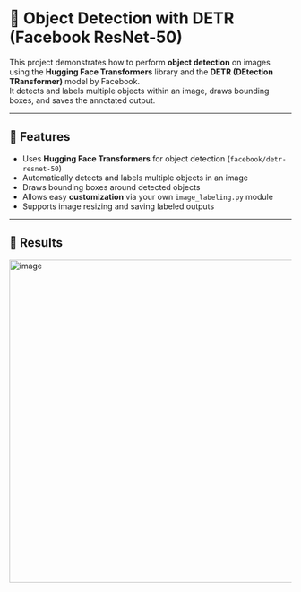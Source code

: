 # 🎯 Object Detection with DETR (Facebook ResNet-50)

This project demonstrates how to perform **object detection** on images using the **Hugging Face Transformers** library and the **DETR (DEtection TRansformer)** model by Facebook.  
It detects and labels multiple objects within an image, draws bounding boxes, and saves the annotated output.

---

## 🚀 Features
- Uses **Hugging Face Transformers** for object detection (`facebook/detr-resnet-50`)
- Automatically detects and labels multiple objects in an image
- Draws bounding boxes around detected objects
- Allows easy **customization** via your own `image_labeling.py` module
- Supports image resizing and saving labeled outputs

---

## 🧾 Results

<img width="1004" height="576" alt="image" src="https://github.com/user-attachments/assets/f82f0558-dc7f-4ee9-9731-b8a19b6e2215" />
